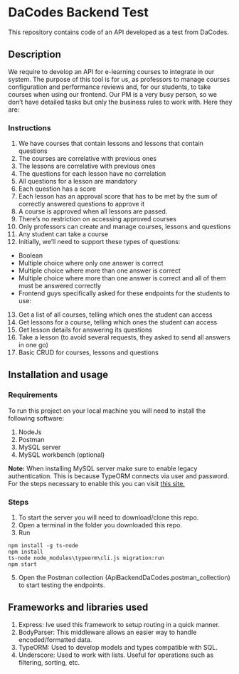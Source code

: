 # DaCodes Backend Test

This repository contains code of an API developed as a test from DaCodes.

## Description

We require to develop an API for e-learning courses to integrate in our system. The purpose of this tool is for us, as professors to manage courses configuration and performance reviews and, for our students, to take courses when using our frontend. Our PM is a very busy person, so we don’t have detailed tasks but only the business rules to work with. Here they are:

### Instructions 

1. We have courses that contain lessons and lessons that contain questions
2. The courses are correlative with previous ones
3. The lessons are correlative with previous ones
4. The questions for each lesson have no correlation
5. All questions for a lesson are mandatory
6. Each question has a score
7. Each lesson has an approval score that has to be met by the sum of correctly answered questions to approve it
8. A course is approved when all lessons are passed.
9. There’s no restriction on accessing approved courses
10. Only professors can create and manage courses, lessons and questions
11. Any student can take a course
12. Initially, we’ll need to support these types of questions:
* Boolean
* Multiple choice where only one answer is correct
* Multiple choice where more than one answer is correct
* Multiple choice where more than one answer is correct and all of them must be answered correctly
* Frontend guys specifically asked for these endpoints for the students to use:

13. Get a list of all courses, telling which ones the student can access
14. Get lessons for a course, telling which ones the student can access
15. Get lesson details for answering its questions
16. Take a lesson (to avoid several requests, they asked to send all answers in one go)
17. Basic CRUD for courses, lessons and questions

## Installation and usage
### Requirements
To run this project on your local machine you will need to install the following software:
1. NodeJs 
2. Postman
3. MySQL server
4. MySQL workbench (optional)

**Note:** When installing MySQL server make sure to enable legacy authentication. This is because TypeORM connects via user and password. For the steps necessary to enable this you can visit [this site.](https://stackoverflow.com/questions/49931541/mysql-changing-authentication-type-from-standard-to-caching-sha2-password)

### Steps
1. To start the server you will need to download/clone this repo.
2. Open a terminal in the folder you downloaded this repo.
3. Run
```
npm install -g ts-node
npm install
ts-node node_modules\typeorm\cli.js migration:run
npm start
```
5. Open the Postman collection (ApiBackendDaCodes.postman_collection) to start testing the endpoints.

## Frameworks and libraries used
1. Express: Ive used this framework to setup routing in a quick manner.
2. BodyParser: This middleware allows an easier way to handle encoded/formatted data.
3. TypeORM: Used to develop models and types compatible with SQL.
4. Underscore: Used to work with lists. Useful for operations such as filtering, sorting, etc.